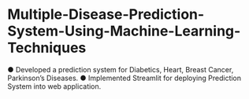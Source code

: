 # Multiple-Disease-Prediction-System-Using-Machine-Learning-Techniques
● Developed a prediction system for Diabetics, Heart, Breast Cancer, Parkinson’s Diseases.  ● Implemented Streamlit for deploying Prediction System into web application. 
